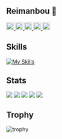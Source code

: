 ## Reimanbou 🐠

<!--
**Reimanbow/Reimanbow** is a ✨ _special_ ✨ repository because its `README.md` (this file) appears on your GitHub profile.

Here are some ideas to get you started:

- 🔭 I’m currently working on ...
- 🌱 I’m currently learning ...
- 👯 I’m looking to collaborate on ...
- 🤔 I’m looking for help with ...
- 💬 Ask me about ...
- 📫 How to reach me: ...
- 😄 Pronouns: ...
- ⚡ Fun fact: ...
-->

<p align="left">
  <a href="https://github.com/Reimanbow">
    <img height="20" src="https://komarev.com/ghpvc/?username=Keichan15" />
  </a>
  <a href="https://github.com/Reimanbow">
    <img height="20" src="https://img.shields.io/github/followers/Keichan15?label=follow&logo=github&style=flat" />
  </a>
  <a href="http://qiita.com/Reimanbow">
    <img height="20" src="https://qiita-badge.apiapi.app/s/Keichan_15/posts.svg" />
  </a>
  <a href="http://qiita.com/Reimanbow">
    <img height="20" src="https://qiita-badge.apiapi.app/s/Keichan_15/contributions.svg" />
  </a>
  <a href="https://zenn.dev/reimanbow">
    <img height="20" src="https://badgen.org/img/zenn/keichan_15/articles?style=plastic" />
  </a>
</p>

## Skills
[![My Skills](https://skillicons.dev/icons?i=c,cpp,arduino,bash,vim,linux.ubuntu,raspberrypi)](https://skillicons.dev)

## Stats
![](http://github-profile-summary-cards.vercel.app/api/cards/profile-details?username=Reimanbow&theme=gruvbox)
![](http://github-profile-summary-cards.vercel.app/api/cards/repos-per-language?username=Reimanbow&theme=gruvbox)
![](http://github-profile-summary-cards.vercel.app/api/cards/most-commit-language?username=Reimanbow&theme=gruvbox)
![](http://github-profile-summary-cards.vercel.app/api/cards/stats?username=Reimanbow&theme=gruvbox)
![](http://github-profile-summary-cards.vercel.app/api/cards/productive-time?username=Reimanbow&theme=gruvbox&utcOffset=9)

## Trophy
![trophy](https://github-profile-trophy.vercel.app/?username=Reimanbow&theme=gruvbox)


